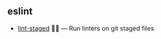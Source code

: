 ## eslint

- [lint-staged](https://github.com/okonet/lint-staged) 🚫💩 — Run linters on git staged files